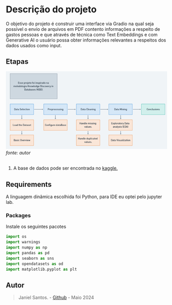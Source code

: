 # Descrição do projeto

O objetivo do projeto é construir uma interface via Gradio na qual seja possível o envio de arquivos em PDF contento informações a respeito de gastos pessoas e que através de técnica como Text Embeddings e com Generative AI o usuário possa obter informações relevantes a respeitos dos dados usados como input.

## Etapas
![image](https://github.com/JanielS/Store_App_EDA/blob/main/Images/Diagram_App_store.png)<br>
*fonte: autor*
<br>
<br>

1. A base de dados pode ser encontrada no [kaggle.](https://www.kaggle.com/datasets/lava18/google-play-store-apps)


## Requirements
A linguagem dinâmica escolhida foi Python, para IDE eu optei pelo jupyter lab. 

### Packages
Instale os seguintes pacotes

``` Python
import os
import warnings
import numpy as np
import pandas as pd
import seaborn as sns
import opendatasets as od
import matplotlib.pyplot as plt
```

## Autor
> Janiel Santos. - [Github](https://github.com/JanielS) - Maio 2024

